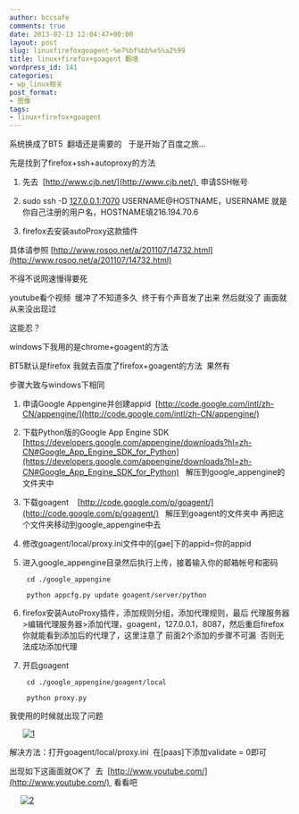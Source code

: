 ```yaml
---
author: bccsafe
comments: true
date: 2013-02-13 12:04:47+00:00
layout: post
slug: linuxfirefoxgoagent-%e7%bf%bb%e5%a2%99
title: linux+firefox+goagent 翻墙
wordpress_id: 141
categories:
- wp_linux相关
post_format:
- 图像
tags:
- linux+firefox+goagent
---
```


系统换成了BT5  翻墙还是需要的   于是开始了百度之旅...

先是找到了firefox+ssh+autoproxy的方法

1. 先去  [http://www.cjb.net/](http://www.cjb.net/)  申请SSH帐号

2. sudo ssh -D [127.0.0.1:7070](http://127.0.0.1:7070/) USERNAME@HOSTNAME，USERNAME 就是你自己注册的用户名，HOSTNAME填216.194.70.6

3. firefox去安装autoProxy这款插件

具体请参照 [http://www.rosoo.net/a/201107/14732.html](http://www.rosoo.net/a/201107/14732.html)

不得不说网速慢得要死 

youtube看个视频  缓冲了不知道多久  终于有个声音发了出来 然后就没了 画面就从来没出现过

这能忍？

windows下我用的是chrome+goagent的方法

BT5默认是firefox 我就去百度了firefox+goagent的方法  果然有

步骤大致与windows下相同

1. 申请Google Appengine并创建appid  [http://code.google.com/intl/zh-CN/appengine/](http://code.google.com/intl/zh-CN/appengine/)

2. 下载Python版的Google App Engine SDK [https://developers.google.com/appengine/downloads?hl=zh-CN#Google_App_Engine_SDK_for_Python](https://developers.google.com/appengine/downloads?hl=zh-CN#Google_App_Engine_SDK_for_Python)   解压到google_appengine的文件夹中

3. 下载goagent    [http://code.google.com/p/goagent/](http://code.google.com/p/goagent/)   解压到goagent的文件夹中 再把这个文件夹移动到google_appengine中去

4. 修改goagent/local/proxy.ini文件中的[gae]下的appid=你的appid

5. 进入google_appengine目录然后执行上传，接着输入你的邮箱帐号和密码

		cd ./google_appengine

		python appcfg.py update goagent/server/python  

6. firefox安装AutoProxy插件，添加规则分组，添加代理规则，最后 代理服务器>编辑代理服务器>添加代理，goagent，127.0.0.1，8087，然后重启firefox你就能看到添加后的代理了，这里注意了 前面2个添加的步骤不可漏  否则无法成功添加代理

7. 开启goagent

		cd ./google_appengine/goagent/local

		python proxy.py

我使用的时候就出现了问题

      [![1](../../../../../public/Image/2013/02/12.jpg)](../../../../../public/Image/2013/02/12.jpg)

解决方法：打开goagent/local/proxy.ini  在[paas]下添加validate = 0即可

出现如下这画面就OK了  去  [http://www.youtube.com/](http://www.youtube.com/)  看看吧

     [![2](../../../../../public/Image/2013/02/2.jpg)](../../../../../public/Image/2013/02/2.jpg)


